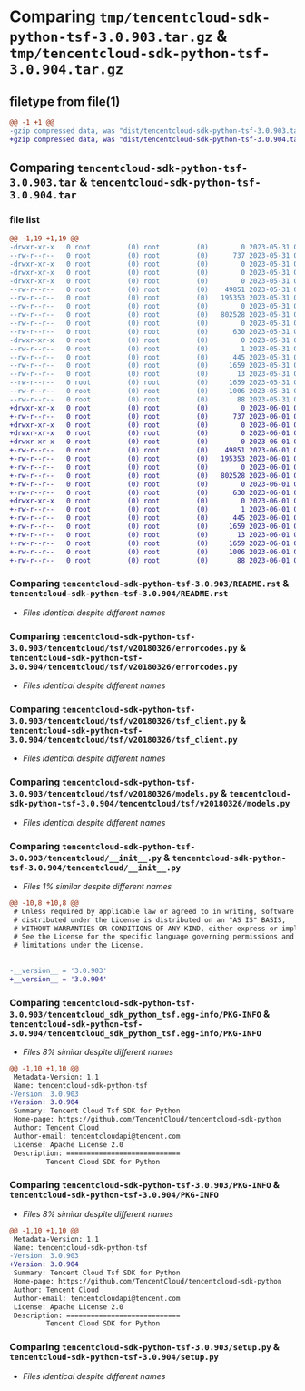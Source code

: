 # Comparing `tmp/tencentcloud-sdk-python-tsf-3.0.903.tar.gz` & `tmp/tencentcloud-sdk-python-tsf-3.0.904.tar.gz`

## filetype from file(1)

```diff
@@ -1 +1 @@
-gzip compressed data, was "dist/tencentcloud-sdk-python-tsf-3.0.903.tar", last modified: Wed May 31 02:25:04 2023, max compression
+gzip compressed data, was "dist/tencentcloud-sdk-python-tsf-3.0.904.tar", last modified: Thu Jun  1 02:50:07 2023, max compression
```

## Comparing `tencentcloud-sdk-python-tsf-3.0.903.tar` & `tencentcloud-sdk-python-tsf-3.0.904.tar`

### file list

```diff
@@ -1,19 +1,19 @@
-drwxr-xr-x   0 root         (0) root         (0)        0 2023-05-31 02:25:04.000000 tencentcloud-sdk-python-tsf-3.0.903/
--rw-r--r--   0 root         (0) root         (0)      737 2023-05-31 02:25:04.000000 tencentcloud-sdk-python-tsf-3.0.903/README.rst
-drwxr-xr-x   0 root         (0) root         (0)        0 2023-05-31 02:25:04.000000 tencentcloud-sdk-python-tsf-3.0.903/tencentcloud/
-drwxr-xr-x   0 root         (0) root         (0)        0 2023-05-31 02:25:04.000000 tencentcloud-sdk-python-tsf-3.0.903/tencentcloud/tsf/
-drwxr-xr-x   0 root         (0) root         (0)        0 2023-05-31 02:25:04.000000 tencentcloud-sdk-python-tsf-3.0.903/tencentcloud/tsf/v20180326/
--rw-r--r--   0 root         (0) root         (0)    49851 2023-05-31 02:25:04.000000 tencentcloud-sdk-python-tsf-3.0.903/tencentcloud/tsf/v20180326/errorcodes.py
--rw-r--r--   0 root         (0) root         (0)   195353 2023-05-31 02:25:04.000000 tencentcloud-sdk-python-tsf-3.0.903/tencentcloud/tsf/v20180326/tsf_client.py
--rw-r--r--   0 root         (0) root         (0)        0 2023-05-31 02:25:04.000000 tencentcloud-sdk-python-tsf-3.0.903/tencentcloud/tsf/v20180326/__init__.py
--rw-r--r--   0 root         (0) root         (0)   802528 2023-05-31 02:25:04.000000 tencentcloud-sdk-python-tsf-3.0.903/tencentcloud/tsf/v20180326/models.py
--rw-r--r--   0 root         (0) root         (0)        0 2023-05-31 02:25:04.000000 tencentcloud-sdk-python-tsf-3.0.903/tencentcloud/tsf/__init__.py
--rw-r--r--   0 root         (0) root         (0)      630 2023-05-31 02:25:04.000000 tencentcloud-sdk-python-tsf-3.0.903/tencentcloud/__init__.py
-drwxr-xr-x   0 root         (0) root         (0)        0 2023-05-31 02:25:04.000000 tencentcloud-sdk-python-tsf-3.0.903/tencentcloud_sdk_python_tsf.egg-info/
--rw-r--r--   0 root         (0) root         (0)        1 2023-05-31 02:25:04.000000 tencentcloud-sdk-python-tsf-3.0.903/tencentcloud_sdk_python_tsf.egg-info/dependency_links.txt
--rw-r--r--   0 root         (0) root         (0)      445 2023-05-31 02:25:04.000000 tencentcloud-sdk-python-tsf-3.0.903/tencentcloud_sdk_python_tsf.egg-info/SOURCES.txt
--rw-r--r--   0 root         (0) root         (0)     1659 2023-05-31 02:25:04.000000 tencentcloud-sdk-python-tsf-3.0.903/tencentcloud_sdk_python_tsf.egg-info/PKG-INFO
--rw-r--r--   0 root         (0) root         (0)       13 2023-05-31 02:25:04.000000 tencentcloud-sdk-python-tsf-3.0.903/tencentcloud_sdk_python_tsf.egg-info/top_level.txt
--rw-r--r--   0 root         (0) root         (0)     1659 2023-05-31 02:25:04.000000 tencentcloud-sdk-python-tsf-3.0.903/PKG-INFO
--rw-r--r--   0 root         (0) root         (0)     1006 2023-05-31 02:25:04.000000 tencentcloud-sdk-python-tsf-3.0.903/setup.py
--rw-r--r--   0 root         (0) root         (0)       88 2023-05-31 02:25:04.000000 tencentcloud-sdk-python-tsf-3.0.903/setup.cfg
+drwxr-xr-x   0 root         (0) root         (0)        0 2023-06-01 02:50:07.000000 tencentcloud-sdk-python-tsf-3.0.904/
+-rw-r--r--   0 root         (0) root         (0)      737 2023-06-01 02:50:07.000000 tencentcloud-sdk-python-tsf-3.0.904/README.rst
+drwxr-xr-x   0 root         (0) root         (0)        0 2023-06-01 02:50:07.000000 tencentcloud-sdk-python-tsf-3.0.904/tencentcloud/
+drwxr-xr-x   0 root         (0) root         (0)        0 2023-06-01 02:50:07.000000 tencentcloud-sdk-python-tsf-3.0.904/tencentcloud/tsf/
+drwxr-xr-x   0 root         (0) root         (0)        0 2023-06-01 02:50:07.000000 tencentcloud-sdk-python-tsf-3.0.904/tencentcloud/tsf/v20180326/
+-rw-r--r--   0 root         (0) root         (0)    49851 2023-06-01 02:50:07.000000 tencentcloud-sdk-python-tsf-3.0.904/tencentcloud/tsf/v20180326/errorcodes.py
+-rw-r--r--   0 root         (0) root         (0)   195353 2023-06-01 02:50:07.000000 tencentcloud-sdk-python-tsf-3.0.904/tencentcloud/tsf/v20180326/tsf_client.py
+-rw-r--r--   0 root         (0) root         (0)        0 2023-06-01 02:50:07.000000 tencentcloud-sdk-python-tsf-3.0.904/tencentcloud/tsf/v20180326/__init__.py
+-rw-r--r--   0 root         (0) root         (0)   802528 2023-06-01 02:50:07.000000 tencentcloud-sdk-python-tsf-3.0.904/tencentcloud/tsf/v20180326/models.py
+-rw-r--r--   0 root         (0) root         (0)        0 2023-06-01 02:50:07.000000 tencentcloud-sdk-python-tsf-3.0.904/tencentcloud/tsf/__init__.py
+-rw-r--r--   0 root         (0) root         (0)      630 2023-06-01 02:50:07.000000 tencentcloud-sdk-python-tsf-3.0.904/tencentcloud/__init__.py
+drwxr-xr-x   0 root         (0) root         (0)        0 2023-06-01 02:50:07.000000 tencentcloud-sdk-python-tsf-3.0.904/tencentcloud_sdk_python_tsf.egg-info/
+-rw-r--r--   0 root         (0) root         (0)        1 2023-06-01 02:50:07.000000 tencentcloud-sdk-python-tsf-3.0.904/tencentcloud_sdk_python_tsf.egg-info/dependency_links.txt
+-rw-r--r--   0 root         (0) root         (0)      445 2023-06-01 02:50:07.000000 tencentcloud-sdk-python-tsf-3.0.904/tencentcloud_sdk_python_tsf.egg-info/SOURCES.txt
+-rw-r--r--   0 root         (0) root         (0)     1659 2023-06-01 02:50:07.000000 tencentcloud-sdk-python-tsf-3.0.904/tencentcloud_sdk_python_tsf.egg-info/PKG-INFO
+-rw-r--r--   0 root         (0) root         (0)       13 2023-06-01 02:50:07.000000 tencentcloud-sdk-python-tsf-3.0.904/tencentcloud_sdk_python_tsf.egg-info/top_level.txt
+-rw-r--r--   0 root         (0) root         (0)     1659 2023-06-01 02:50:07.000000 tencentcloud-sdk-python-tsf-3.0.904/PKG-INFO
+-rw-r--r--   0 root         (0) root         (0)     1006 2023-06-01 02:50:07.000000 tencentcloud-sdk-python-tsf-3.0.904/setup.py
+-rw-r--r--   0 root         (0) root         (0)       88 2023-06-01 02:50:07.000000 tencentcloud-sdk-python-tsf-3.0.904/setup.cfg
```

### Comparing `tencentcloud-sdk-python-tsf-3.0.903/README.rst` & `tencentcloud-sdk-python-tsf-3.0.904/README.rst`

 * *Files identical despite different names*

### Comparing `tencentcloud-sdk-python-tsf-3.0.903/tencentcloud/tsf/v20180326/errorcodes.py` & `tencentcloud-sdk-python-tsf-3.0.904/tencentcloud/tsf/v20180326/errorcodes.py`

 * *Files identical despite different names*

### Comparing `tencentcloud-sdk-python-tsf-3.0.903/tencentcloud/tsf/v20180326/tsf_client.py` & `tencentcloud-sdk-python-tsf-3.0.904/tencentcloud/tsf/v20180326/tsf_client.py`

 * *Files identical despite different names*

### Comparing `tencentcloud-sdk-python-tsf-3.0.903/tencentcloud/tsf/v20180326/models.py` & `tencentcloud-sdk-python-tsf-3.0.904/tencentcloud/tsf/v20180326/models.py`

 * *Files identical despite different names*

### Comparing `tencentcloud-sdk-python-tsf-3.0.903/tencentcloud/__init__.py` & `tencentcloud-sdk-python-tsf-3.0.904/tencentcloud/__init__.py`

 * *Files 1% similar despite different names*

```diff
@@ -10,8 +10,8 @@
 # Unless required by applicable law or agreed to in writing, software
 # distributed under the License is distributed on an "AS IS" BASIS,
 # WITHOUT WARRANTIES OR CONDITIONS OF ANY KIND, either express or implied.
 # See the License for the specific language governing permissions and
 # limitations under the License.
 
 
-__version__ = '3.0.903'
+__version__ = '3.0.904'
```

### Comparing `tencentcloud-sdk-python-tsf-3.0.903/tencentcloud_sdk_python_tsf.egg-info/PKG-INFO` & `tencentcloud-sdk-python-tsf-3.0.904/tencentcloud_sdk_python_tsf.egg-info/PKG-INFO`

 * *Files 8% similar despite different names*

```diff
@@ -1,10 +1,10 @@
 Metadata-Version: 1.1
 Name: tencentcloud-sdk-python-tsf
-Version: 3.0.903
+Version: 3.0.904
 Summary: Tencent Cloud Tsf SDK for Python
 Home-page: https://github.com/TencentCloud/tencentcloud-sdk-python
 Author: Tencent Cloud
 Author-email: tencentcloudapi@tencent.com
 License: Apache License 2.0
 Description: ============================
         Tencent Cloud SDK for Python
```

### Comparing `tencentcloud-sdk-python-tsf-3.0.903/PKG-INFO` & `tencentcloud-sdk-python-tsf-3.0.904/PKG-INFO`

 * *Files 8% similar despite different names*

```diff
@@ -1,10 +1,10 @@
 Metadata-Version: 1.1
 Name: tencentcloud-sdk-python-tsf
-Version: 3.0.903
+Version: 3.0.904
 Summary: Tencent Cloud Tsf SDK for Python
 Home-page: https://github.com/TencentCloud/tencentcloud-sdk-python
 Author: Tencent Cloud
 Author-email: tencentcloudapi@tencent.com
 License: Apache License 2.0
 Description: ============================
         Tencent Cloud SDK for Python
```

### Comparing `tencentcloud-sdk-python-tsf-3.0.903/setup.py` & `tencentcloud-sdk-python-tsf-3.0.904/setup.py`

 * *Files identical despite different names*

